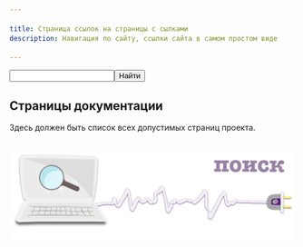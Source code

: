 ```yaml
---

title: Страница ссылок на страницы с сылками
description: Навигация по сайту, ссылки сайта в самом простом виде

---
```




<div class="navi"><nav id="navi"><!-- js --></nav></div>

<!-- <script async src="https://cse.google.com/cse.js?cx=c5023aea175714331">
</script>
<div class="gcse-search"></div> -->
<div class="ya-site-form ya-site-form_inited_no" data-bem="{&quot;action&quot;:&quot;http://docs.a374.ru/navi-page#navi&quot;,&quot;arrow&quot;:false,&quot;bg&quot;:&quot;transparent&quot;,&quot;fontsize&quot;:16,&quot;fg&quot;:&quot;#000000&quot;,&quot;language&quot;:&quot;ru&quot;,&quot;logo&quot;:&quot;rb&quot;,&quot;publicname&quot;:&quot;Искать на a374.ru&quot;,&quot;suggest&quot;:true,&quot;target&quot;:&quot;_blank&quot;,&quot;tld&quot;:&quot;ru&quot;,&quot;type&quot;:2,&quot;usebigdictionary&quot;:true,&quot;searchid&quot;:2949358,&quot;input_fg&quot;:&quot;#000000&quot;,&quot;input_bg&quot;:&quot;#fffafa&quot;,&quot;input_fontStyle&quot;:&quot;normal&quot;,&quot;input_fontWeight&quot;:&quot;normal&quot;,&quot;input_placeholder&quot;:&quot;&quot;,&quot;input_placeholderColor&quot;:&quot;#000000&quot;,&quot;input_borderColor&quot;:&quot;#ff9933&quot;}"><form action="https://yandex.ru/search/site/" method="get" target="_blank" accept-charset="utf-8"><input type="hidden" name="searchid" value="2949358"/><input type="hidden" name="l10n" value="ru"/><input type="hidden" name="reqenc" value=""/><input type="search" name="text" value=""/><input type="submit" value="Найти"/></form></div><style type="text/css">.ya-page_js_yes .ya-site-form_inited_no { display: none; }</style><script type="text/javascript">(function(w,d,c){var s=d.createElement('script'),h=d.getElementsByTagName('script')[0],e=d.documentElement;if((' '+e.className+' ').indexOf(' ya-page_js_yes ')===-1){e.className+=' ya-page_js_yes';}s.type='text/javascript';s.async=true;s.charset='utf-8';s.src=(d.location.protocol==='https:'?'https:':'http:')+'//site.yandex.net/v2.0/js/all.js';h.parentNode.insertBefore(s,h);(w[c]||(w[c]=[])).push(function(){Ya.Site.Form.init()})})(window,document,'yandex_site_callbacks');</script>

## Страницы документации

<div id="navi-page">
Здесь должен быть список всех допустимых страниц проекта.
</div>

<br>

<a id="navi-page-img" href="https://yandex.ru/search/site/?text=%D0%BF%D0%BE%D0%B8%D1%81%D0%BA+%D0%BF%D0%BE+%D0%BC%D0%B0%D1%82%D0%B5%D1%80%D0%B8%D0%B0%D0%BB%D0%B0%D0%BC+%D1%81%D0%B0%D0%B9%D1%82%D0%B0&searchid=2949358&lr=165126" class="img">![img](assets/svg/comp-search.svg)</a>

<span> <script src="assets/js/navi.js"></script></span>


